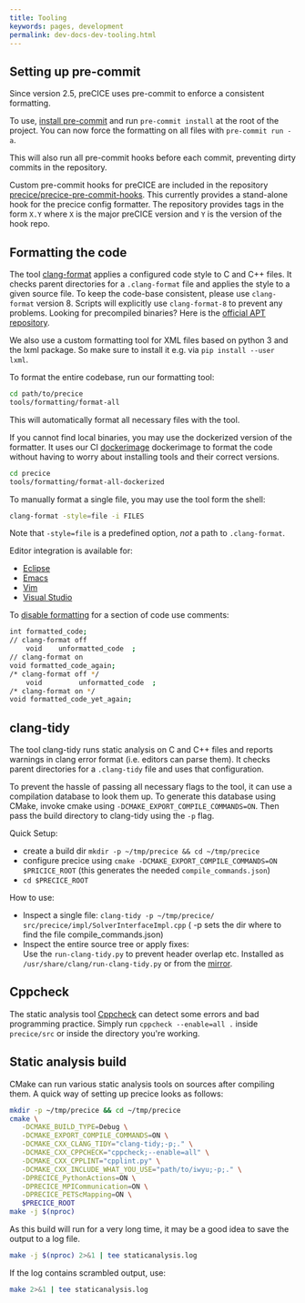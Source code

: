```yaml
---
title: Tooling
keywords: pages, development
permalink: dev-docs-dev-tooling.html
---
```


## Setting up pre-commit

Since version 2.5, preCICE uses pre-commit to enforce a consistent formatting.

To use, [install pre-commit](https://pre-commit.com/#install) and run `pre-commit install` at the root of the project.
You can now force the formatting on all files with `pre-commit run -a`.

This will also run all pre-commit hooks before each commit, preventing dirty commits in the repository.

Custom pre-commit hooks for preCICE are included in the repository [precice/precice-pre-commit-hooks](https://github.com/precice/precice-pre-commit-hooks).
This currently provides a stand-alone hook for the precice config formatter.
The repository provides tags in the form `X.Y` where `X` is the major preCICE version and `Y` is the version of the hook repo. 

## Formatting the code

The tool [clang-format](https://clang.llvm.org/docs/ClangFormat.html) applies a configured code style to C and C++ files.
It checks parent directories for a `.clang-format` file and applies the style to a given source file.
To keep the code-base consistent, please use `clang-format` version 8.
Scripts will explicitly use `clang-format-8` to prevent any problems.
Looking for precompiled binaries? Here is the [official APT repository](http://apt.llvm.org/).

We also use a custom formatting tool for XML files based on python 3 and the lxml package. So make sure to install it e.g. via `pip install --user lxml`.

To format the entire codebase, run our formatting tool:

```bash
cd path/to/precice
tools/formatting/format-all
```

This will automatically format all necessary files with the tool.

If you cannot find local binaries, you may use the dockerized version of the formatter.
It uses our CI [dockerimage](https://hub.docker.com/r/precice/ci-formatting/tags) dockerimage to format the code without having to worry about installing tools and their correct versions.

```bash
cd precice
tools/formatting/format-all-dockerized
```

To manually format a single file, you may use the tool form the shell:

```bash
clang-format -style=file -i FILES
```

Note that `-style=file` is a predefined option, _not_ a path to `.clang-format`.

Editor integration is available for:

- [Eclipse](https://marketplace.eclipse.org/content/cppstyle)
- [Emacs](https://clang.llvm.org/docs/ClangFormat.html#emacs-integration)
- [Vim](https://clang.llvm.org/docs/ClangFormat.html#vim-integration)
- [Visual Studio](https://clang.llvm.org/docs/ClangFormat.html#visual-studio-integration)

To [disable formatting](https://clang.llvm.org/docs/ClangFormatStyleOptions.html#disabling-formatting-on-a-piece-of-code) for a section of code use comments:

```bash
int formatted_code;
// clang-format off
    void    unformatted_code  ;
// clang-format on
void formatted_code_again;
/* clang-format off */
    void         unformatted_code  ;
/* clang-format on */
void formatted_code_yet_again;
```

## clang-tidy

The tool clang-tidy runs static analysis on C and C++ files and reports warnings in clang error format (i.e. editors can parse them).
It checks parent directories for a `.clang-tidy` file and uses that configuration.

To prevent the hassle of passing all necessary flags to the tool, it can use a compilation database to look them up.
To generate this database using CMake, invoke cmake using `-DCMAKE_EXPORT_COMPILE_COMMANDS=ON`.
Then pass the build directory to clang-tidy using the `-p` flag.

Quick Setup:

- create a build dir `mkdir -p ~/tmp/precice && cd ~/tmp/precice`
- configure precice using `cmake -DCMAKE_EXPORT_COMPILE_COMMANDS=ON $PRICICE_ROOT` (this generates the needed `compile_commands.json`)
- `cd $PRECICE_ROOT`

How to use:

- Inspect a single file:
  `clang-tidy -p ~/tmp/precice/ src/precice/impl/SolverInterfaceImpl.cpp` ( -p sets the dir where to find the file compile_commands.json)
- Inspect the entire source tree or apply fixes:  
  Use the `run-clang-tidy.py` to prevent header overlap etc.
  Installed as `/usr/share/clang/run-clang-tidy.py` or from the [mirror](https://github.com/llvm-mirror/clang-tools-extra/blob/master/clang-tidy/tool/run-clang-tidy.py).

## Cppcheck

The static analysis tool [Cppcheck](https://github.com/danmar/cppcheck/Cppcheck) can detect some errors and bad programming practice.
Simply run `cppcheck --enable=all .` inside `precice/src` or inside the directory you're working.

## Static analysis build

CMake can run various static analysis tools on sources after compiling them.
A quick way of setting up precice looks as follows:

```bash
mkdir -p ~/tmp/precice && cd ~/tmp/precice
cmake \
   -DCMAKE_BUILD_TYPE=Debug \
   -DCMAKE_EXPORT_COMPILE_COMMANDS=ON \
   -DCMAKE_CXX_CLANG_TIDY="clang-tidy;-p;." \
   -DCMAKE_CXX_CPPCHECK="cppcheck;--enable=all" \
   -DCMAKE_CXX_CPPLINT="cpplint.py" \
   -DCMAKE_CXX_INCLUDE_WHAT_YOU_USE="path/to/iwyu;-p;." \
   -DPRECICE_PythonActions=ON \
   -DPRECICE_MPICommunication=ON \
   -DPRECICE_PETScMapping=ON \
   $PRECICE_ROOT
make -j $(nproc)
```

As this build will run for a very long time, it may be a good idea to save the output to a log file.

```bash
make -j $(nproc) 2>&1 | tee staticanalysis.log
```

If the log contains scrambled output, use:

```bash
make 2>&1 | tee staticanalysis.log
```
